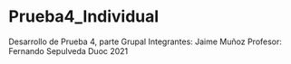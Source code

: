 # Prueba4_Individual
Desarrollo de Prueba 4, parte Grupal Integrantes: Jaime Muñoz Profesor: Fernando Sepulveda Duoc 2021
